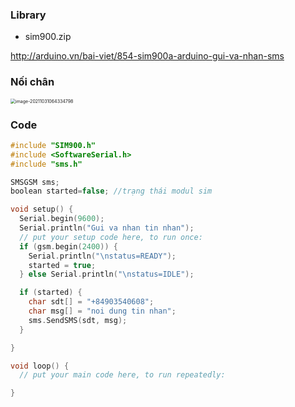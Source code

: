 ### Library

* sim900.zip

http://arduino.vn/bai-viet/854-sim900a-arduino-gui-va-nhan-sms

### Nối chân

<img src="https://tva1.sinaimg.cn/large/008i3skNgy1gvy5jm73udj30o00o4acz.jpg" alt="image-20211031064334798" style="zoom:50%;" />

### Code

```c
#include "SIM900.h"
#include <SoftwareSerial.h> 
#include "sms.h"

SMSGSM sms;
boolean started=false; //trạng thái modul sim 

void setup() {
  Serial.begin(9600);
  Serial.println("Gui va nhan tin nhan");
  // put your setup code here, to run once:
  if (gsm.begin(2400)) {
    Serial.println("\nstatus=READY");
    started = true;
  } else Serial.println("\nstatus=IDLE");

  if (started) {
    char sdt[] = "+84903540608";
    char msg[] = "noi dung tin nhan";
    sms.SendSMS(sdt, msg);
  }

}

void loop() {
  // put your main code here, to run repeatedly:

}
```

